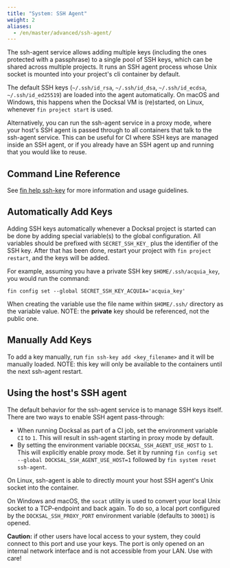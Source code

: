 ```yaml
---
title: "System: SSH Agent"
weight: 2
aliases:
  - /en/master/advanced/ssh-agent/
---
```



The ssh-agent service allows adding multiple keys (including the ones protected with a passphrase) to a single pool of 
SSH keys, which can be shared across multiple projects. It runs an SSH agent process whose Unix socket is mounted into
your project's cli container by default.

The default SSH keys (`~/.ssh/id_rsa`, `~/.ssh/id_dsa`, `~/.ssh/id_ecdsa`, `~/.ssh/id_ed25519`) are loaded into the
agent automatically. On macOS and Windows, this happens when the Docksal VM is (re)started, on Linux, whenever
`fin project start` is used.

Alternatively, you can run the ssh-agent service in a proxy mode, where your host's SSH agent is passed through to all
containers that talk to the ssh-agent service. This can be useful for CI where SSH keys are managed inside an SSH agent,
or if you already have an SSH agent up and running that you would like to reuse.


## Command Line Reference

See [fin help ssh-key](/fin/fin-help/#ssh-key) for more information and usage guidelines.


## Automatically Add Keys

Adding SSH keys automatically whenever a Docksal project is started can be done by adding special variable(s)
to the global configuration. All variables should be prefixed with `SECRET_SSH_KEY_` plus the identifier of the SSH key. 
After that has been done, restart your project with `fin project restart`, and the keys will be added.

For example, assuming you have a private SSH key `$HOME/.ssh/acquia_key`, you would run the command:

```
fin config set --global SECRET_SSH_KEY_ACQUIA='acquia_key'
```

When creating the variable use the file name within `$HOME/.ssh/` directory as the variable value. NOTE: the **private** key should be referenced, not the public one.


## Manually Add Keys

To add a key manually, run `fin ssh-key add <key_filename>` and it will be manually loaded. NOTE: this key will only be 
available to the containers until the next ssh-agent restart.


## Using the host's SSH agent

The default behavior for the ssh-agent service is to manage SSH keys itself. There are two ways to enable SSH agent
pass-through:

  * When running Docksal as part of a CI job, set the environment variable `CI` to `1`. This will result in ssh-agent
    starting in proxy mode by default.
  * By setting the environment variable `DOCKSAL_SSH_AGENT_USE_HOST` to `1`. This will explicitly enable proxy mode. Set
    it by running `fin config set --global DOCKSAL_SSH_AGENT_USE_HOST=1` followed by `fin system reset ssh-agent`.

On Linux, ssh-agent is able to directly mount your host SSH agent's Unix socket into the container.

On Windows and macOS, the `socat` utility is used to convert your local Unix socket to a TCP-endpoint and back again.
To do so, a local port configured by the `DOCKSAL_SSH_PROXY_PORT` environment variable (defaults to `30001`) is opened.

**Caution:** if other users have local access to your system, they could connect to this port and use your keys. The
port is only opened on an internal network interface and is not accessible from your LAN. Use with care!
